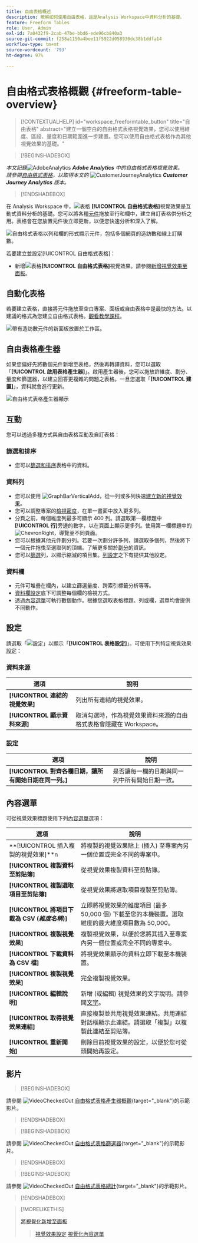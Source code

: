 ```yaml
---
title: 自由表格概述
description: 瞭解如何使用自由表格，這是Analysis Workspace中資料分析的基礎。
feature: Freeform Tables
role: User, Admin
exl-id: 7a0432f9-2cab-47be-bbd6-ede96cb840a3
source-git-commit: f258a1150a4bee11f5922d058930dc38b1ddfa14
workflow-type: tm+mt
source-wordcount: '793'
ht-degree: 97%

---
```


# 自由格式表格概觀 {#freeform-table-overview}


<!-- markdownlint-disable MD034 -->

>[!CONTEXTUALHELP]
>id="workspace_freeformtable_button"
>title="自由表格"
>abstract="建立一個空白的自由格式表格視覺效果，您可以使用維度、區段、量度和日期範圍進一步建置。您可以使用自由格式表格作為其他視覺效果的基礎。"

<!-- markdownlint-enable MD034 -->


>[!BEGINSHADEBOX]

_本文記錄_![AdobeAnalytics](/help/assets/icons/AdobeAnalytics.svg) _**Adobe Analytics** 中的自由格式表格視覺效果。_<br/>_請參閱[自由格式表格](https://experienceleague.adobe.com/zh-hant/docs/analytics-platform/using/cja-workspace/visualizations/freeform-table/freeform-table)，以取得本文的_ ![CustomerJourneyAnalytics](/help/assets/icons/CustomerJourneyAnalytics.svg) _**Customer Journey Analytics** 版本。_

>[!ENDSHADEBOX]


在 Analysis Workspace 中，![表格](/help/assets/icons/Table.svg) **[!UICONTROL 自由格式表格]**&#x200B;視覺效果是互動式資料分析的基礎。您可以將各種[元件](/help/analyze/analysis-workspace/components/analysis-workspace-components.md)拖放至行和欄中，建立自訂表格供分析之用。表格會在您放置元件後立即更新，以便您快速分析和深入了解。

![自由格式表格以列和欄的形式顯示元件，包括多個網頁的造訪數和線上訂購數。](assets/opening-section.png)

若要建立並設定[!UICONTROL 自由格式表格]：

* 新增![表格](/help/assets/icons/Table.svg)**[!UICONTROL 自由格式表格]**&#x200B;視覺效果。請參閱[新增視覺效果至面板](../freeform-analysis-visualizations.md#add-visualizations-to-a-panel)。

## 自動化表格

若要建立表格，直接將元件拖放至空白專案、面板或自由表格中是最快的方法。以建議的格式為您建立自由格式表格。[觀看教學課程](https://experienceleague.adobe.com/zh-hant/docs/analytics-learn/tutorials/analysis-workspace/building-freeform-tables/auto-build-freeform-tables-in-analysis-workspace)。

![帶有造訪數元件的新面板放置於工作區。](assets/automated-table.png)

## 自由表格產生器

如果您偏好先將數個元件新增至表格，然後再轉譯資料，您可以選取「**[!UICONTROL 啟用表格產生器]**」。啟用產生器後，您可以拖放許維度、劃分、量度和篩選器，以建立回答更複雜的問題之表格。一旦您選取「**[!UICONTROL 建置]**」，資料就會進行更新。

![自由格式表格產生器顯示](assets/table-builder.png)

## 互動

您可以透過多種方式與自由表格互動及自訂表格：

### 篩選和排序

* 您可以[篩選和排序](filter-and-sort.md)表格中的資料。

### 資料列

* 您可以使用 ![GraphBarVerticalAdd](/help/assets/icons/GraphBarVerticalAdd.svg)，從一列或多列快速[建立新的視覺效果](../freeform-analysis-visualizations.md#visualize)。
* 您可以調整專案的[檢視密度](/help/analyze/analysis-workspace/build-workspace-project/view-density.md)，在單一畫面中放入更多列。
* 分頁之前，每個維度列最多可顯示 400 列。請選取第一欄標題中&#x200B;**[!UICONTROL 行]**&#x200B;旁邊的數字，以在頁面上顯示更多列。使用第一欄標題中的 ![ChevronRight](/help/assets/icons/ChevronRight.svg)，導覽至不同頁面。
* 您可以根據其他元件劃分列。若要一次劃分許多列，請選取多個列，然後將下一個元件拖曳至選取列的頂端。了解更多關於[劃分](/help/analyze/analysis-workspace/components/dimensions/t-breakdown-fa.md)的資訊。
* 您可以[篩選](/help/analyze/analysis-workspace/visualizations/freeform-table/filter-and-sort.md)列，以顯示縮減的項目集。[列設定](/help/analyze/analysis-workspace/visualizations/freeform-table/column-row-settings/table-settings.md)之下有提供其他設定。

### 資料欄

* 元件可堆疊在欄內，以建立篩選量度、跨索引標籤分析等等。
* [資料欄設定](/help/analyze/analysis-workspace/visualizations/freeform-table/column-row-settings/column-settings.md)底下可調整每個欄的檢視方式。
* 透過[內容選單](/help/analyze/analysis-workspace/visualizations/freeform-analysis-visualizations.md#context-menu)可執行數個動作。根據您選取表格標題、列或欄，選單均會提供不同動作。


## 設定

請選取「![設定](/help/assets/icons/Setting.svg)」以顯示「**[!UICONTROL 表格設定]**」。可使用下列特定視覺效果[設定](../freeform-analysis-visualizations.md#settings)：

### 資料來源

| 選項 | 說明 |
|---|---|
| **[!UICONTROL 連結的視覺效果]** | 列出所有連結的視覺效果。 |
| **[!UICONTROL 顯示資料來源]** | 取消勾選時，作為視覺效果資料來源的自由格式表格會隱藏在 Workspace。 |

### 設定

| 選項 | 說明 |
|---|---|
| **[!UICONTROL 對齊各欄日期，讓所有開始日期在同一列。]** | 是否讓每一欄的日期與同一列中所有開始日期一致。 |


## 內容選單

可從視覺效果標題使用下列[內容選單](../freeform-analysis-visualizations.md#context-menu)選項：

| 選項 | 說明 |
| --- | --- |
| **[!UICONTROL 插入複製的視覺效果]**n | 將複製的視覺效果貼上 (插入) 至專案內另一個位置或完全不同的專案中。 |
| **[!UICONTROL 複製資料至剪貼簿]** | 從視覺效果複製資料至剪貼簿。 |
| **[!UICONTROL 複製選取項目至剪貼簿]** | 從視覺效果將選取項目複製至剪貼簿。 |
| **[!UICONTROL 將項目下載為 CSV (*維度名稱*)]** | 立即將視覺效果的維度項目 (最多 50,000 個) 下載至您的本機裝置。選取維度的最大維度項目數為 50,000。 |
| **[!UICONTROL 複製視覺效果]** | 複製視覺效果，以便於您將其插入至專案內另一個位置或完全不同的專案中。 |
| **[!UICONTROL 下載資料為 CSV 檔]** | 將視覺效果顯示的資料立即下載至本機裝置。 |
| **[!UICONTROL 複製視覺效果]** | 完全複製視覺效果。 |
| **[!UICONTROL 編輯說明]** | 新增 (或編輯) 視覺效果的文字說明。請參閱[文字](../text.md)。 |
| **[!UICONTROL 取得視覺效果連結]** | 直接複製並共用視覺效果連結。共用連結對話框顯示此連結。請選取「複製」以複製此連結至剪貼簿。 |
| **[!UICONTROL 重新開始]** | 刪除目前視覺效果的設定，以便於您可從頭開始再設定。 |



## 影片

>[!BEGINSHADEBOX]

請參閱 ![VideoCheckedOut](/help/assets/icons/VideoCheckedOut.svg) [自由格式表格產生器概觀](https://video.tv.adobe.com/v/31318?quality=12&learn=on){target="_blank"}的示範影片。

>[!ENDSHADEBOX]

>[!BEGINSHADEBOX]

請參閱 ![VideoCheckedOut](/help/assets/icons/VideoCheckedOut.svg) [自由格式表格篩選器](https://video.tv.adobe.com/v/23232?quality=12&learn=on){target="_blank"}的示範影片。

>[!ENDSHADEBOX]

>[!BEGINSHADEBOX]

請參閱 ![VideoCheckedOut](/help/assets/icons/VideoCheckedOut.svg) [自由格式表格總計](https://video.tv.adobe.com/v/29273?quality=12&learn=on){target="_blank"}的示範影片。

>[!ENDSHADEBOX]


>[!MORELIKETHIS]
>
>[將視覺化新增至面板](/help/analyze/analysis-workspace/visualizations/freeform-analysis-visualizations.md#add-visualizations-to-a-panel)
>>[視覺效果設定](/help/analyze/analysis-workspace/visualizations/freeform-analysis-visualizations.md#settings)
>>[視覺化內容選單](/help/analyze/analysis-workspace/visualizations/freeform-analysis-visualizations.md#context-menu)
>



